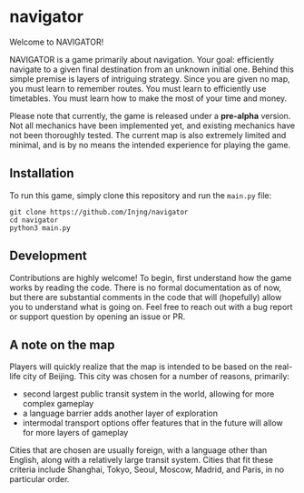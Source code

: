 # navigator
Welcome to NAVIGATOR!

NAVIGATOR is a game primarily about navigation. Your goal: efficiently navigate to a given final destination from an unknown initial one.
Behind this simple premise is layers of intriguing strategy. Since you are given no map, you must learn to remember routes. You must learn 
to efficiently use timetables. You must learn how to make the most of your time and money.

Please note that currently, the game is released under a **pre-alpha** version. Not all mechanics have been implemented yet, and existing 
mechanics have not been thoroughly tested. The current map is also extremely limited and minimal, and is by no means the intended 
experience for playing the game.

## Installation
To run this game, simply clone this repository and run the `main.py` file:
```
git clone https://github.com/Injng/navigator
cd navigator
python3 main.py
```

## Development
Contributions are highly welcome! To begin, first understand how the game works by reading the code. There is no formal documentation as of
now, but there are substantial comments in the code that will (hopefully) allow you to understand what is going on. Feel free to reach out
with a bug report or support question by opening an issue or PR.

## A note on the map
Players will quickly realize that the map is intended to be based on the real-life city of Beijing. This city was chosen for a number of
reasons, primarily:
- second largest public transit system in the world, allowing for more complex gameplay
- a language barrier adds another layer of exploration
- intermodal transport options offer features that in the future will allow for more layers of gameplay

Cities that are chosen are usually foreign, with a language other than English, along with a relatively large transit system. Cities that fit
these criteria include Shanghai, Tokyo, Seoul, Moscow, Madrid, and Paris, in no particular order.
